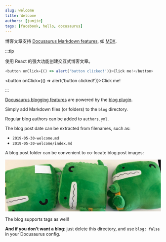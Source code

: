 ```yaml
---
slug: welcome
title: Welcome
authors: [junjie]
tags: [facebook, hello, docusaurus]
---
```


博客文章支持 [Docusaurus Markdown features](https://docusaurus.io/docs/markdown-features), 如 [MDX](https://mdxjs.com/).

:::tip

使用 React 的强大功能创建交互式博客文章。

```js
<button onClick={() => alert('button clicked!')}>Click me!</button>
```

<button onClick={() => alert('button clicked!')}>Click me!</button>

:::

[Docusaurus blogging features](https://docusaurus.io/docs/blog) are powered by the [blog plugin](https://docusaurus.io/docs/api/plugins/@docusaurus/plugin-content-blog).

Simply add Markdown files (or folders) to the `blog` directory.

Regular blog authors can be added to `authors.yml`.

The blog post date can be extracted from filenames, such as:

- `2019-05-30-welcome.md`
- `2019-05-30-welcome/index.md`

A blog post folder can be convenient to co-locate blog post images:

![Docusaurus Plushie](./docusaurus-plushie-banner.jpeg)

The blog supports tags as well!

**And if you don't want a blog**: just delete this directory, and use `blog: false` in your Docusaurus config.
